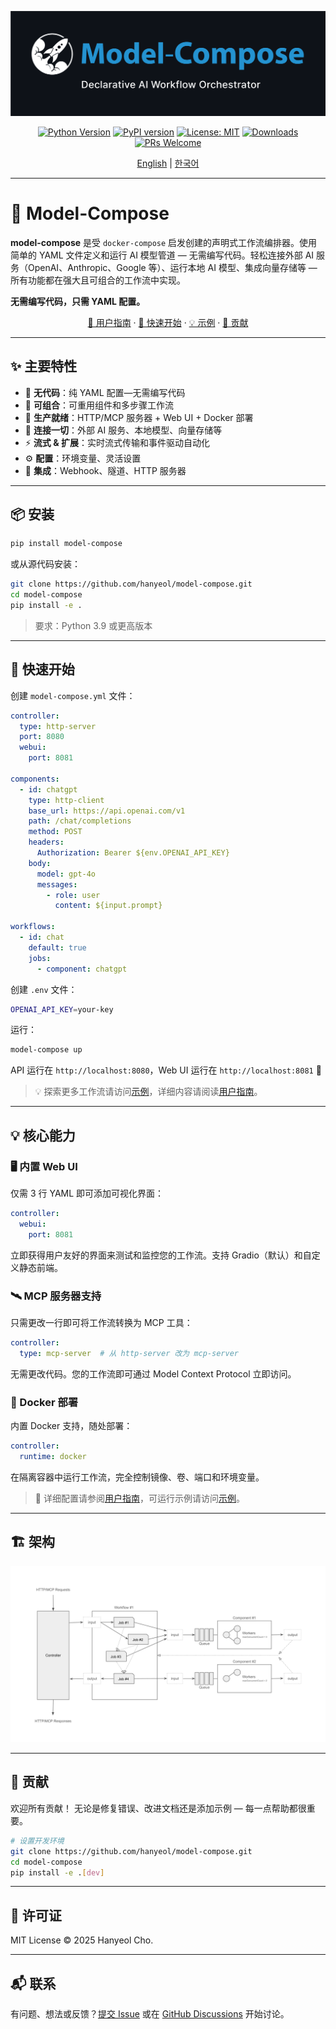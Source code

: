 <div align="center">

![model-compose - 声明式 AI 工作流编排器](docs/images/main-banner.png)

[![Python Version](https://img.shields.io/badge/python-3.9+-blue.svg)](https://python.org)
[![PyPI version](https://img.shields.io/pypi/v/model-compose.svg)](https://pypi.org/project/model-compose/)
[![License: MIT](https://img.shields.io/badge/License-MIT-yellow.svg)](https://opensource.org/licenses/MIT)
[![Downloads](https://pepy.tech/badge/model-compose)](https://pepy.tech/project/model-compose)
[![PRs Welcome](https://img.shields.io/badge/PRs-welcome-brightgreen.svg)](http://makeapullrequest.com)

[English](README.md) | [한국어](README.ko.md)

</div>

---

# 🤖 Model-Compose

**model-compose** 是受 `docker-compose` 启发创建的声明式工作流编排器。使用简单的 YAML 文件定义和运行 AI 模型管道 — 无需编写代码。轻松连接外部 AI 服务（OpenAI、Anthropic、Google 等）、运行本地 AI 模型、集成向量存储等 — 所有功能都在强大且可组合的工作流中实现。

**无需编写代码，只需 YAML 配置。**

<div align="center">

[📖 用户指南](docs/user-guide/zh-cn/README.md) · [🚀 快速开始](#-快速开始) · [💡 示例](examples/README.md) · [🤝 贡献](#-贡献)

</div>

---

## ✨ 主要特性

- 🎨 **无代码**：纯 YAML 配置—无需编写代码
- 🔄 **可组合**：可重用组件和多步骤工作流
- 🚀 **生产就绪**：HTTP/MCP 服务器 + Web UI + Docker 部署
- 🔌 **连接一切**：外部 AI 服务、本地模型、向量存储等
- ⚡ **流式 & 扩展**：实时流式传输和事件驱动自动化
- ⚙️ **配置**：环境变量、灵活设置
- 🔗 **集成**：Webhook、隧道、HTTP 服务器

---


## 📦 安装

```bash
pip install model-compose
```

或从源代码安装：

```bash
git clone https://github.com/hanyeol/model-compose.git
cd model-compose
pip install -e .
```

> 要求：Python 3.9 或更高版本

---

## 🚀 快速开始

创建 `model-compose.yml` 文件：

```yaml
controller:
  type: http-server
  port: 8080
  webui:
    port: 8081

components:
  - id: chatgpt
    type: http-client
    base_url: https://api.openai.com/v1
    path: /chat/completions
    method: POST
    headers:
      Authorization: Bearer ${env.OPENAI_API_KEY}
    body:
      model: gpt-4o
      messages:
        - role: user
          content: ${input.prompt}

workflows:
  - id: chat
    default: true
    jobs:
      - component: chatgpt
```

创建 `.env` 文件：

```bash
OPENAI_API_KEY=your-key
```

运行：

```bash
model-compose up
```

API 运行在 `http://localhost:8080`，Web UI 运行在 `http://localhost:8081` 🎉

> 💡 探索更多工作流请访问[示例](examples/README.md)，详细内容请阅读[用户指南](docs/user-guide/zh-cn/README.md)。

---
## 💡 核心能力

### 🖥️ 内置 Web UI
仅需 3 行 YAML 即可添加可视化界面：
```yaml
controller:
  webui:
    port: 8081
```
立即获得用户友好的界面来测试和监控您的工作流。支持 Gradio（默认）和自定义静态前端。

### 🛰️ MCP 服务器支持
只需更改一行即可将工作流转换为 MCP 工具：
```yaml
controller:
  type: mcp-server  # 从 http-server 改为 mcp-server
```
无需更改代码。您的工作流即可通过 Model Context Protocol 立即访问。

### 🐳 Docker 部署
内置 Docker 支持，随处部署：
```yaml
controller:
  runtime: docker
```
在隔离容器中运行工作流，完全控制镜像、卷、端口和环境变量。

> 📖 详细配置请参阅[用户指南](docs/user-guide/zh-cn/README.md)，可运行示例请访问[示例](examples/README.md)。

---
## 🏗 架构

![架构图](docs/images/architecture-diagram.png)

---

## 🤝 贡献
欢迎所有贡献！
无论是修复错误、改进文档还是添加示例 — 每一点帮助都很重要。

```bash
# 设置开发环境
git clone https://github.com/hanyeol/model-compose.git
cd model-compose
pip install -e .[dev]
```

---

## 📄 许可证
MIT License © 2025 Hanyeol Cho.

---

## 📬 联系
有问题、想法或反馈？[提交 Issue](https://github.com/hanyeol/model-compose/issues) 或在 [GitHub Discussions](https://github.com/hanyeol/model-compose/discussions) 开始讨论。

